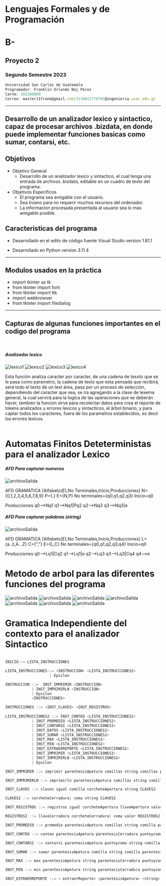 # Lenguajes Formales y de Programación
# B-
## Proyecto 2
### Segundo Semestre 2023
```js
Universidad San Carlos de Guatemala
Programador: Franklin Orlando Noj Pérez
Carne: 202200089
Correo: master11frank@gmail.com/3110022770701@ingenieria.usac.edu.gt
```
---
## Desarrollo de un analizador lexico y sintactico, capaz de procesar archivos .bizdata, en donde puede implementar funciones basicas como sumar, contarsi, etc.


## Objetivos
* Objetivo General
    * Desarrollo de un analizador lexico y sintactico, el cual tenga una entrada de archivos .bizdata, editable en un cuadro de texto del programa.
* Objetivos Específicos
    * El programa sea amigable con el usuario.
    * Sea liviano para no requerir muchos recursos del ordenador.
    * La informacion procesada presentada al usuario sea lo mas amigable posible.

## Caracteristicas del programa
* Desarrollado en el edito de código fuente Visual Studio version 1.81.1

* Desarrollado en Python version 3.11.4
---
## Modulos usados en la práctica
* import tkinter as tk
* from tkinter import font
* from tkinter import ttk
* import webbrowser
* from tkinter import filedialog
---
## Capturas de algunas funciones importantes en el codigo del programa
<br>


##### Analizador lexico
![lexico1](https://i.ibb.co/1RFr54G/lexico1.jpg)
![lexico2](https://i.ibb.co/ZxSmHYV/lexico2.jpg)
![lexico3](https://i.ibb.co/m97gW6z/lexico3.jpg)
![lexico4](https://i.ibb.co/xCbW7JN/lexico4.jpg)

Esta función analiza caracter por caracter, de una cadena de tesxto que se le pasa como parametro, la cadena de texto que esta pensada que recibirá, será todo el texto de un text área, pasa por un proceso de selección, dependiendo del caracter que sea, se ira agregando a la clase de lexema general, la cual servirá para la logica de las operaciones que se deberán hacer, tambien la funcion sirve para recolectar datos para crea el reporte de tokens analizados y errores lexicos y sintacticos, el árbol binario, y para captar todos los caracteres, fuera de los parametros establecidos, es decir los errores lexicos.
<br>
<br>

# Automatas Finitos Deteterministas para el analizador Lexico
##### AFD Para capturar numeros
![archivoSalida](https://i.ibb.co/MMyGtLb/afd-numeros.jpg)

AFD
GRAMATICA {Alfabeto(E),No Terminales,Inicio,Producciones}
N={0,1,2,3,4,5,6,7,8,9}
P={.}
E={N,P}
No terminales={q0,q1,q2,q3}
Inicio=q0

Producciones
q0-->Nq1
q1-->Nq1|Pq2
q2-->Nq3
q3-->Nq3|e

##### AFD Para capturar palabras (string)
![archivoSalida](https://i.ibb.co/NydGkgs/afd-palabras.jpg)

AFD
GRAMATICA {Alfabeto(E),No Terminales,Inicio,Producciones}
L={a..z,A...Z}
C={","}
E={L,C}
No terminales={q0,q1,q2,q3,q4}
Inicio=q0

Producciones
q0-->Lq1|Cq2
q1-->Lq1|e
q2-->Lq3
q3-->Lq3|Cq4
q4-->e

# Metodo de arbol para las diferentes funciones del programa
![archivoSalida](https://i.ibb.co/mN8fT43/arbol-contarsi.jpg)
![archivoSalida](https://i.ibb.co/tHkr0tX/arbol-conteo.jpg)
![archivoSalida](https://i.ibb.co/pfLWj9t/arbol-datos.jpg)
![archivoSalida](https://i.ibb.co/qnxw292/arbol-max.jpg)
![archivoSalida](https://i.ibb.co/KG9yX5t/arbol-min.jpg)
![archivoSalida](https://i.ibb.co/rvvGKzY/arbol-promedio.jpg)
![archivoSalida](https://i.ibb.co/zZGQtmJ/arbol-sumar.jpg)

# Gramatica Independiente del contexto para el analizador Sintactico

```js

INICIO::= LISTA_INSTRUCCIONES

LISTA_INSTRUCCIONES::= <INSTRUCCION> <LISTA_INSTRUCCIONES2>
                    | Epsilon

INSTRUCCION ::=  INST_IMPRIMIR <INSTRUCCION>
            | INST_IMPRIMIRLN <INSTRUCCION>
            | Epsilon
            <INSTRUCCIONES>

INSTRUCCIONES ::= <INST_CLAVES> <INST_REGISTROS>  
        
LISTA_INSTRUCCIONES2 ::= INST_CONTEO <LISTA_INSTRUCCIONES2>
            | INST_PROMEDIO <LISTA_INSTRUCCIONES2>
            | INST_CONTARSI <LISTA_INSTRUCCIONES2>
            | INST_DATOS <LISTA_INSTRUCCIONES2>
            | INST_SUMAR <LISTA_INSTRUCCIONES2>
            | INST_MAX <LISTA_INSTRUCCIONES2>
            | INST_MIN <LISTA_INSTRUCCIONES2>
            | INST_EXTRAERREPORTE <LISTA_INSTRUCCIONES2>
            | INST_IMPRIMIR <LISTA_INSTRUCCIONES2>
            | INST_IMPRIMIRLN <LISTA_INSTRUCCIONES2>
            | Epsilon

INST_IMPRIMIR ::= imprimir parentesisApetura comillas string comillas parentesisCerradura puntoycoma

INST_IMPRIMIRLN ::= imprimirln parentesisApetura comillas string comillas parentesisCerradura puntoycoma

INST_CLAVES ::= claves igual comilla corcheteApertura string CLAVES2

CLAVES2 ::= corcheteCerradura| coma string CLAVES2

INST_REGISTROS ::= registros igual corcheteApertura llaveApertura valor REGISTROS2

REGISTROS2 ::= llaveCerradura corcheteCerradura| coma valor REGISTROS2

INST_PROMEDIO ::= promedio parentesisApetura comillas string comilla parentesisCerradura puntoycoma

INST_CONTEO ::= conteo parentesisApetura parentesisCerradura puntoycoma

INST_CONTARSI ::= contarsi parentesisApetura puntoycoma string comilla parentesisCerradura coma numero parentesisCerradura puntoycoma

INST_SUMAR ::= sumar parentesisApetura comilla string comilla parentesisCerradura puntoycoma

INST_MAX ::= max parentesisApetura string parentesisCerradura puntoycoma

INST_MIN ::= min parentesisApetura string parentesisCerradura puntoycoma

INST_EXTRAERREPORTE ::= < extraerReporte> <parentesisApetura> <string> <parentesisCerradura> <puntoycoma> 
               
```
<br>






